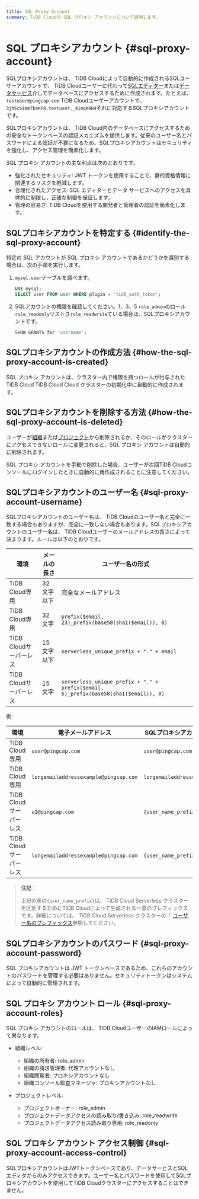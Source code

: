```yaml
---
title: SQL Proxy Account
summary: TiDB Cloudの SQL プロキシ アカウントについて説明します。
---
```


# SQL プロキシアカウント {#sql-proxy-account}

SQLプロキシアカウントは、 TiDB Cloudによって自動的に作成されるSQLユーザーアカウントで、 TiDB Cloudユーザーに代わって[SQLエディター](/tidb-cloud/explore-data-with-chat2query.md)または[データサービス](https://docs.pingcap.com/tidbcloud/api/v1beta1/dataservice)介してデータベースにアクセスするために作成されます。たとえば、 `testuser@pingcap.com` TiDB Cloudユーザーアカウントで、 `3jhEcSimm7keKP8.testuser._41mqK6H4`それに対応するSQLプロキシアカウントです。

SQLプロキシアカウントは、 TiDB Cloud内のデータベースにアクセスするための安全なトークンベースの認証メカニズムを提供します。従来のユーザー名とパスワードによる認証が不要になるため、SQLプロキシアカウントはセキュリティを強化し、アクセス管理を簡素化します。

SQL プロキシ アカウントの主な利点は次のとおりです。

-   強化されたセキュリティ: JWT トークンを使用することで、静的資格情報に関連するリスクを軽減します。
-   合理化されたアクセス: SQL エディターとデータ サービスへのアクセスを具体的に制限し、正確な制御を保証します。
-   管理の容易さ: TiDB Cloudを使用する開発者と管理者の認証を簡素化します。

## SQLプロキシアカウントを特定する {#identify-the-sql-proxy-account}

特定の SQL アカウントが SQL プロキシ アカウントであるかどうかを識別する場合は、次の手順を実行します。

1.  `mysql.user`テーブルを調べます。

    ```sql
    USE mysql;
    SELECT user FROM user WHERE plugin = 'tidb_auth_token';
    ```

2.  SQLアカウントの権限を確認してください。1、3、5 `role_admin`のロール`role_readonly`リストさ`role_readwrite`ている場合は、SQLプロキシアカウントです。

    ```sql
    SHOW GRANTS for 'username';
    ```

## SQLプロキシアカウントの作成方法 {#how-the-sql-proxy-account-is-created}

SQL プロキシ アカウントは、クラスター内で権限を持つロールが付与されたTiDB Cloud TiDB Cloud Cloud クラスターの初期化中に自動的に作成されます。

## SQLプロキシアカウントを削除する方法 {#how-the-sql-proxy-account-is-deleted}

ユーザーが[組織](/tidb-cloud/manage-user-access.md#remove-an-organization-member)または[プロジェクト](/tidb-cloud/manage-user-access.md#remove-a-project-member)から削除されるか、そのロールがクラスターにアクセスできないロールに変更されると、SQL プロキシ アカウントは自動的に削除されます。

SQL プロキシ アカウントを手動で削除した場合、ユーザーが次回TiDB Cloudコンソールにログインしたときに自動的に再作成されることに注意してください。

## SQLプロキシアカウントのユーザー名 {#sql-proxy-account-username}

SQLプロキシアカウントのユーザー名は、 TiDB Cloudのユーザー名と完全に一致する場合もありますが、完全に一致しない場合もあります。SQLプロキシアカウントのユーザー名は、 TiDB Cloudユーザーのメールアドレスの長さによって決まります。ルールは以下のとおりです。

| 環境               | メールの長さ | ユーザー名の形式                                                                             |
| ---------------- | ------ | ------------------------------------------------------------------------------------ |
| TiDB Cloud専用     | 32文字以下 | 完全なメールアドレス                                                                           |
| TiDB Cloud専用     | 32文字   | `prefix($email, 23)_prefix(base58(sha1($email)), 8)`                                 |
| TiDB Cloudサーバーレス | 15文字以下 | `serverless_unique_prefix + "." + email`                                             |
| TiDB Cloudサーバーレス | 15文字   | `serverless_unique_prefix + "." + prefix($email, 6)_prefix(base58(sha1($email)), 8)` |

例:

| 環境               | 電子メールアドレス                             | SQLプロキシアカウントのユーザー名                   |
| ---------------- | ------------------------------------- | ------------------------------------ |
| TiDB Cloud専用     | `user@pingcap.com`                    | `user@pingcap.com`                   |
| TiDB Cloud専用     | `longemailaddressexample@pingcap.com` | `longemailaddressexample_48k1jwL9`   |
| TiDB Cloudサーバーレス | `u1@pingcap.com`                      | `{user_name_prefix}.u1@pingcap.com`  |
| TiDB Cloudサーバーレス | `longemailaddressexample@pingcap.com` | `{user_name_prefix}.longem_48k1jwL9` |

> **注記：**
>
> 上記の表の`{user_name_prefix}`は、 TiDB Cloud Serverless クラスターを区別するためにTiDB Cloudによって生成される一意のプレフィックスです。詳細については、 TiDB Cloud Serverless クラスターの「 [ユーザー名のプレフィックス](/tidb-cloud/select-cluster-tier.md#user-name-prefix)参照してください。

## SQLプロキシアカウントのパスワード {#sql-proxy-account-password}

SQL プロキシアカウントは JWT トークンベースであるため、これらのアカウントのパスワードを管理する必要はありません。セキュリティトークンはシステムによって自動的に管理されます。

## SQL プロキシ アカウント ロール {#sql-proxy-account-roles}

SQL プロキシ アカウントのロールは、 TiDB CloudユーザーのIAMロールによって異なります。

-   組織レベル:
    -   組織の所有者: role_admin
    -   組織の請求管理者: 代理アカウントなし
    -   組織閲覧者: プロキシアカウントなし
    -   組織コンソール監査マネージャ: プロキシアカウントなし

-   プロジェクトレベル:
    -   プロジェクトオーナー: role_admin
    -   プロジェクトデータアクセスの読み取り/書き込み: role_readwrite
    -   プロジェクトデータアクセス読み取り専用: role_readonly

## SQL プロキシ アカウント アクセス制御 {#sql-proxy-account-access-control}

SQLプロキシアカウントはJWTトークンベースであり、データサービスとSQLエディタからのみアクセスできます。ユーザー名とパスワードを使用してSQLプロキシアカウントを使用してTiDB Cloudクラスターにアクセスすることはできません。

